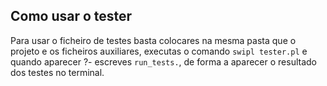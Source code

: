 ## Como usar o tester

 Para usar o ficheiro de testes basta colocares na mesma pasta que o projeto e os ficheiros auxiliares, executas o comando ``swipl tester.pl`` e quando aparecer ?- escreves ``run_tests.``, de forma a aparecer o resultado dos testes no terminal.
